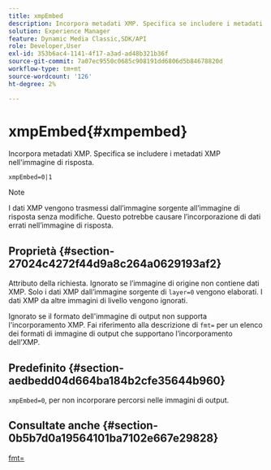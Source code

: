 ```yaml
---
title: xmpEmbed
description: Incorpora metadati XMP. Specifica se includere i metadati XMP nell'immagine di risposta.
solution: Experience Manager
feature: Dynamic Media Classic,SDK/API
role: Developer,User
exl-id: 353b6ac4-1141-4f17-a3ad-ad48b321b36f
source-git-commit: 7a07ec9550c0685c908191dd6806d5b84678820d
workflow-type: tm+mt
source-wordcount: '126'
ht-degree: 2%

---
```


# xmpEmbed{#xmpembed}

Incorpora metadati XMP. Specifica se includere i metadati XMP nell&#39;immagine di risposta.

`xmpEmbed=0|1`

>[!NOTE]
>
>I dati XMP vengono trasmessi dall’immagine sorgente all’immagine di risposta senza modifiche. Questo potrebbe causare l’incorporazione di dati errati nell’immagine di risposta.

## Proprietà {#section-27024c4272f44d9a8c264a0629193af2}

Attributo della richiesta. Ignorato se l’immagine di origine non contiene dati XMP. Solo i dati XMP dall’immagine sorgente di `layer=0` vengono elaborati. I dati XMP da altre immagini di livello vengono ignorati.

Ignorato se il formato dell&#39;immagine di output non supporta l&#39;incorporamento XMP. Fai riferimento alla descrizione di `fmt=` per un elenco dei formati di immagine di output che supportano l’incorporamento dell’XMP.

## Predefinito {#section-aedbedd04d664ba184b2cfe35644b960}

`xmpEmbed=0`, per non incorporare percorsi nelle immagini di output.

## Consultate anche {#section-0b5b7d0a19564101ba7102e667e29828}

[fmt=](../../../../../is-api/http-ref/image-serving-api-ref/c-http-protocol-reference/c-command-reference/r-is-http-fmt.md#reference-cdf10043423b45ba9fe15157fb3ae37a)
